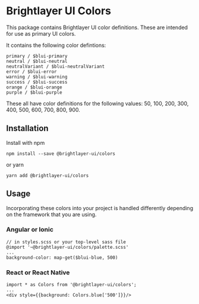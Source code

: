 # Brightlayer UI Colors

This package contains Brightlayer UI color definitions. These are intended for use as primary UI colors.

It contains the following color defintions:

```
primary / $blui-primary
neutral / $blui-neutral
neutralVariant / $blui-neutralVariant
error / $blui-error
warning / $blui-warning
success / $blui-success
orange / $blui-orange
purple / $blui-purple
```

These all have color definitions for the following values: 50, 100, 200, 300, 400, 500, 600, 700, 800, 900.

## Installation

Install with npm

```
npm install --save @brightlayer-ui/colors
```

or yarn

```
yarn add @brightlayer-ui/colors
```

## Usage

Incorporating these colors into your project is handled differently depending on the framework that you are using.

### Angular or Ionic

```
// in styles.scss or your top-level sass file
@import '~@brightlayer-ui/colors/palette.scss'
...
background-color: map-get($blui-blue, 500)
```

### React or React Native

```
import * as Colors from '@brightlayer-ui/colors';
...
<div style={{background: Colors.blue['500']}}/>
```
